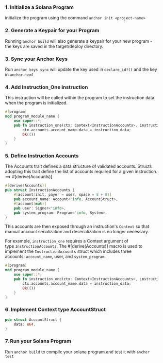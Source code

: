 ### 1. Initialize a Solana Program

initialize the program using the command `anchor init <project-name>`

### 2. Generate a Keypair for your Program

Running `anchor build` will also generate a keypair for your new program - the keys are saved in the target/deploy directory.

### 3. Sync your Anchor Keys

Run `anchor keys sync` will update the key used in `declare_id!()` and the key in `anchor.toml`

### 4. Add Instruction_One instruction

This instruction will be called within the program to set the instruction data when the program is initialized.

```rust
#[program]
mod program_module_name {
	use super::*;
	pub fn instruction_one(ctx: Context<InstructionAccounts>, instruction_data: u64) -> Result<()>{
		ctx.accounts.account_name.data = instruction_data;
		Ok(())
	}
}
```
### 5. Define Instruction Accounts

The Accounts trait defines a data structure of validated accounts. Structs adopting this trait define the list of accounts required for a given instruction. ==> #[derive(Accounts)]

```rust
#[derive(Accounts)]
pub struct InstructionAccounts {
	#[account(init, payer = user, space = 8 + 8)]
	pub account_name: Account<'info, AccountStruct>,
	#[account(mut)]
	pub user: Signer<'info>,
	pub system_program: Program<'info, System>,
}
```

This accounts are then exposed through an instruction's `Context` so that manual account serialization and deserialization is no longer necessary.

For example, `instruction_one` requires a Context argument of type `InstructionAccounts`. The #[derive(Accounts)] macro is used to implement the `InstructionAccounts` struct which includes three accounts: `account_name`, user, and `system_program`.

```rust
#[program]
mod program_module_name {
	use super::*;
	pub fn instruction_one(ctx: Context<InstructionAccounts>, instruction_data: u64) -> Result<()>{
		ctx.accounts.account_name.data = instruction_data;
		Ok(())
	}
}
```

### 6. Implement Context type AccountStruct

```rust
pub struct AccountStruct {
	data: u64,
}
```

### 7. Run your Solana Program

Run `anchor build` to compile your solana program and test it with `anchor test`